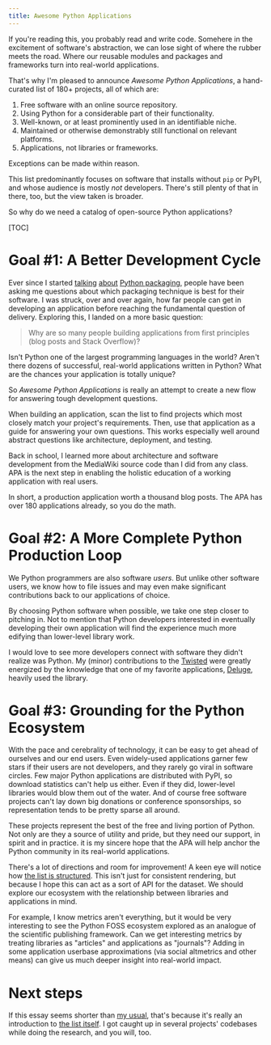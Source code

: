 ```yaml
---
title: Awesome Python Applications
---
```


If you're reading this, you probably read and write code. Somehere in
the excitement of software's abstraction, we can lose sight of where
the rubber meets the road. Where our reusable modules and packages and
frameworks turn into real-world applications.

That's why I'm pleased to announce *Awesome Python Applications*, a
hand-curated list of 180+ projects, all of which are:

1. Free software with an online source repository.
2. Using Python for a considerable part of their functionality.
3. Well-known, or at least prominently used in an identifiable niche.
4. Maintained or otherwise demonstrably still functional on relevant platforms.
5. Applications, not libraries or frameworks.

Exceptions can be made within reason.

This list predominantly focuses on software that installs without
`pip` or PyPI, and whose audience is mostly *not* developers. There's
still plenty of that in there, too, but the view taken is broader.

So why do we need a catalog of open-source Python applications?

[TOC]

# Goal #1: A Better Development Cycle

Ever since I started
[talking](https://www.youtube.com/watch?v=iLVNWfPWAC8)
[about](https://www.youtube.com/watch?v=tfI2hdK6vVY) [Python
packaging](http://sedimental.org/the_packaging_gradient.html), people
have been asking me questions about which packaging technique is best
for their software. I was struck, over and over again, how far people
can get in developing an application before reaching the fundamental
question of delivery. Exploring this, I landed on a more basic
question:

> Why are so many people building applications from first
> principles (blog posts and Stack Overflow)?

Isn't Python one of the largest programming languages in the world?
Aren't there dozens of successful, real-world applications written in
Python? What are the chances your application is totally unique?

So *Awesome Python Applications* is really an attempt to create a
new flow for answering tough development questions.

When building an application, scan the list to find projects which
most closely match your project's requirements. Then, use that
application as a guide for answering your own questions. This works
especially well around abstract questions like architecture,
deployment, and testing.

Back in school, I learned more about architecture and software
development from the MediaWiki source code than I did from any
class. APA is the next step in enabling the holistic education of a
working application with real users.

In short, a production application worth a thousand blog posts. The
APA has over 180 applications already, so you do the math.

# Goal #2: A More Complete Python Production Loop

We Python programmers are also software *users*. But unlike other
software users, we know how to file issues and may even make
significant contributions back to our applications of choice.

By choosing Python software when possible, we take one step closer to
pitching in. Not to mention that Python developers interested in
eventually developing their own application will find the experience
much more edifying than lower-level library work.

I would love to see more developers connect with software they didn't
realize was Python. My (minor) contributions to the
[Twisted](https://github.com/twisted/twisted) were greatly energized
by the knowledge that one of my favorite applications,
[Deluge](https://github.com/deluge-torrent/deluge), heavily used the
library.

# Goal #3: Grounding for the Python Ecosystem

With the pace and cerebrality of technology, it can be easy to get
ahead of ourselves and our end users. Even widely-used applications
garner few stars if their users are not developers, and they rarely go
viral in software circles. Few major Python applications are
distributed with PyPI, so download statistics can't help us
either. Even if they did, lower-level libraries would blow them out of
the water. And of course free software projects can't lay down big
donations or conference sponsorships, so representation tends to be
pretty sparse all around.

These projects represent the best of the free and living portion of
Python. Not only are they a source of utility and pride, but they need
our support, in spirit and in practice. it is my sincere hope that the
APA will help anchor the Python community in its real-world
applications.

There's a lot of directions and room for improvement! A keen eye will
notice how [the list is
structured](https://github.com/mahmoud/awesome-python-applications/blob/master/projects.yaml). This
isn't just for consistent rendering, but because I hope this can act
as a sort of API for the dataset. We should explore our ecosystem with
the relationship between libraries and applications in mind.

For example, I know metrics aren't everything, but it would be very
interesting to see the Python FOSS ecosystem explored as an analogue
of the scientific publishing framework. Can we get interesting metrics
by treating libraries as "articles" and applications as "journals"?
Adding in some application userbase approximations (via social
altmetrics and other means) can give us much deeper insight into
real-world impact.

# Next steps

If this essay seems shorter than [my usual](/archive.html), that's
because it's really an introduction to [the list
itself](https://github.com/mahmoud/awesome-python-applications). I got
caught up in several projects' codebases while doing the research, and
you will, too.
